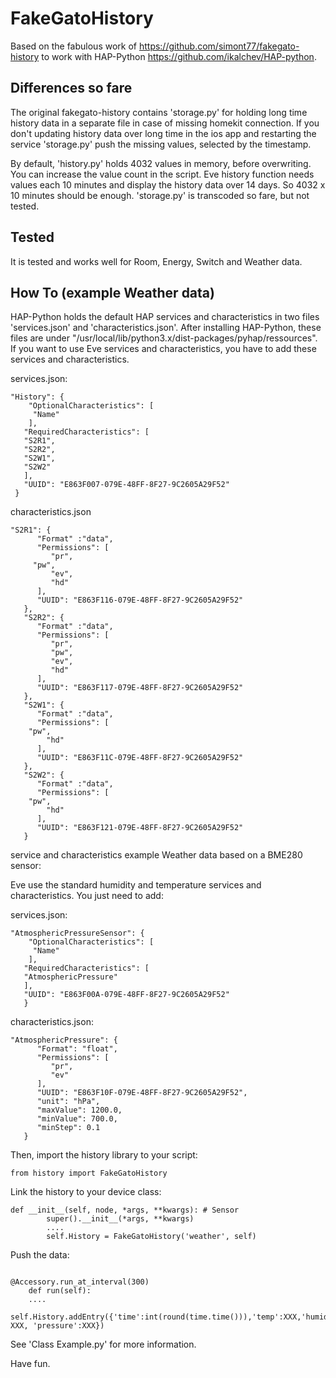 # FakeGatoHistory

Based on the fabulous work of <https://github.com/simont77/fakegato-history> to work with HAP-Python <https://github.com/ikalchev/HAP-python>.

## Differences so fare

The original fakegato-history contains 'storage.py' for holding long time history data in a separate file in case of missing homekit connection. If you don't updating history data over long time in the ios app and restarting the service 'storage.py' push the missing values, selected by the timestamp. 

By default, 'history.py' holds 4032 values in memory, before overwriting. You can increase the value count in the script. Eve history function needs values each 10 minutes and display the history data over 14 days. So 4032 x 10 minutes should be enough.
'storage.py' is transcoded so fare, but not tested.


## Tested

It is tested and works well for Room, Energy, Switch and Weather data. 


## How To (example Weather data)

HAP-Python holds the default HAP services and characteristics in two files 'services.json' and 'characteristics.json'.
After installing HAP-Python, these files are under "/usr/local/lib/python3.x/dist-packages/pyhap/ressources". If you want to use Eve services and characteristics, you have to add these services and characteristics.

services.json:

````
"History": {
    "OptionalCharacteristics": [
     "Name"
    ],
   "RequiredCharacteristics": [
   "S2R1",
   "S2R2",
   "S2W1",
   "S2W2"
   ],
   "UUID": "E863F007-079E-48FF-8F27-9C2605A29F52"
 }
 ````
characteristics.json

````
"S2R1": {
      "Format" :"data",
      "Permissions": [
         "pr",
	 "pw",
         "ev",
         "hd"
      ],
      "UUID": "E863F116-079E-48FF-8F27-9C2605A29F52"
   },
   "S2R2": {
      "Format" :"data",
      "Permissions": [
         "pr",
         "pw",
         "ev",
         "hd"
      ],
      "UUID": "E863F117-079E-48FF-8F27-9C2605A29F52"
   },
   "S2W1": {
      "Format" :"data",
      "Permissions": [
	"pw",
        "hd"
      ],
      "UUID": "E863F11C-079E-48FF-8F27-9C2605A29F52"
   },
   "S2W2": {
      "Format" :"data",
      "Permissions": [
	"pw",
        "hd"
      ],
      "UUID": "E863F121-079E-48FF-8F27-9C2605A29F52"
   }
   ````


service and characteristics example Weather data based on a BME280 sensor:

Eve use the standard humidity and temperature services and characteristics. You just need to add:

services.json:

````
"AtmosphericPressureSensor": {
    "OptionalCharacteristics": [
     "Name"
    ],
   "RequiredCharacteristics": [
   "AtmosphericPressure"
   ],
   "UUID": "E863F00A-079E-48FF-8F27-9C2605A29F52"
   }
````

characteristics.json:

````
"AtmosphericPressure": {
      "Format": "float",
      "Permissions": [
         "pr",
         "ev"
      ],
      "UUID": "E863F10F-079E-48FF-8F27-9C2605A29F52",
      "unit": "hPa",
      "maxValue": 1200.0,
      "minValue": 700.0,
      "minStep": 0.1
   }

````

Then, import the history library to your script:

```#!/usr/bin/env python3
from history import FakeGatoHistory
```

Link the history to your device class:

```#!/usr/bin/env python3
def __init__(self, node, *args, **kwargs): # Sensor
        super().__init__(*args, **kwargs)
        ....
        self.History = FakeGatoHistory('weather', self)

```

Push the data:

```#!/usr/bin/env python3

@Accessory.run_at_interval(300)
    def run(self):
    ....
    self.History.addEntry({'time':int(round(time.time())),'temp':XXX,'humidity': XXX, 'pressure':XXX})
```

See 'Class Example.py' for more information. 

Have fun.
